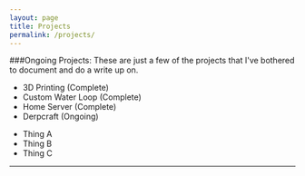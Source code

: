 ```yaml
---
layout: page
title: Projects
permalink: /projects/
---
```


###Ongoing Projects:
These are just a few of the projects that I've bothered to document and do a write up on.

* 3D Printing \(Complete\)
* Custom Water Loop \(Complete\)
* Home Server \(Complete\)
* Derpcraft \(Ongoing\)

- Thing A
- Thing B
- Thing C

* * *

